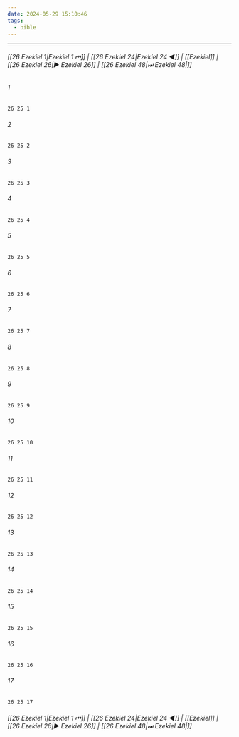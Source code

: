 ```yaml
---
date: 2024-05-29 15:10:46
tags:
  - bible
---
```

___

###### [[26 Ezekiel 1|Ezekiel 1 ⏮]] | [[26 Ezekiel 24|Ezekiel 24 ◀]] | [[Ezekiel]] | [[26 Ezekiel 26|▶ Ezekiel 26]] | [[26 Ezekiel 48|⏭ Ezekiel 48|]]

###### 1
``` verse
26 25 1 
```
###### 2
``` verse
26 25 2 
```
###### 3
``` verse
26 25 3 
```
###### 4
``` verse
26 25 4 
```
###### 5
``` verse
26 25 5 
```
###### 6
``` verse
26 25 6 
```
###### 7
``` verse
26 25 7 
```
###### 8
``` verse
26 25 8 
```
###### 9
``` verse
26 25 9 
```
###### 10
``` verse
26 25 10 
```
###### 11
``` verse
26 25 11 
```
###### 12
``` verse
26 25 12 
```
###### 13
``` verse
26 25 13 
```
###### 14
``` verse
26 25 14 
```
###### 15
``` verse
26 25 15 
```
###### 16
``` verse
26 25 16 
```
###### 17
``` verse
26 25 17 
```

###### [[26 Ezekiel 1|Ezekiel 1 ⏮]] | [[26 Ezekiel 24|Ezekiel 24 ◀]] | [[Ezekiel]] | [[26 Ezekiel 26|▶ Ezekiel 26]] | [[26 Ezekiel 48|⏭ Ezekiel 48|]]

